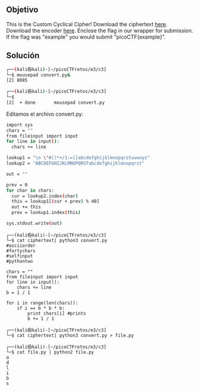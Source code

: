 ## Objetivo
This is the Custom Cyclical Cipher! Download the ciphertext [here](https://artifacts.picoctf.net/c_titan/47/ciphertext). Download the encoder [here](https://artifacts.picoctf.net/c_titan/47/convert.py). Enclose the flag in our wrapper for submission. If the flag was "example" you would submit "picoCTF{example}".

## Solución
```bash
┌──(kali㉿kali)-[~/picoCTFretos/e3/c3]
└─$ mousepad convert.py&              
[2] 8085
                                                                             
┌──(kali㉿kali)-[~/picoCTFretos/e3/c3]
└─$ 
[2]  + done       mousepad convert.py
```

Editamos el archivo convert.py:
```bash
import sys
chars = ""
from fileinput import input
for line in input():
  chars += line

lookup1 = "\n \"#()*+/1:=[]abcdefghijklmnopqrstuvwxyz"
lookup2 = "ABCDEFGHIJKLMNOPQRSTabcdefghijklmnopqrst"

out = ""

prev = 0
for char in chars:
  cur = lookup2.index(char)
  this = lookup1[(cur + prev) % 40]
  out += this
  prev = lookup1.index(this)

sys.stdout.write(out)
```

```
┌──(kali㉿kali)-[~/picoCTFretos/e3/c3]
└─$ cat ciphertext| python3 convert.py
#asciiorder
#fortychars
#selfinput
#pythontwo

chars = ""
from fileinput import input
for line in input():
    chars += line
b = 1 / 1

for i in range(len(chars)):
    if i == b * b * b:
        print chars[i] #prints
        b += 1 / 1
                                                                             
┌──(kali㉿kali)-[~/picoCTFretos/e3/c3]
└─$ cat ciphertext| python3 convert.py > file.py
                                                                             
┌──(kali㉿kali)-[~/picoCTFretos/e3/c3]
└─$ cat file.py | python2 file.py               
a
d
l
i
b
s
```

